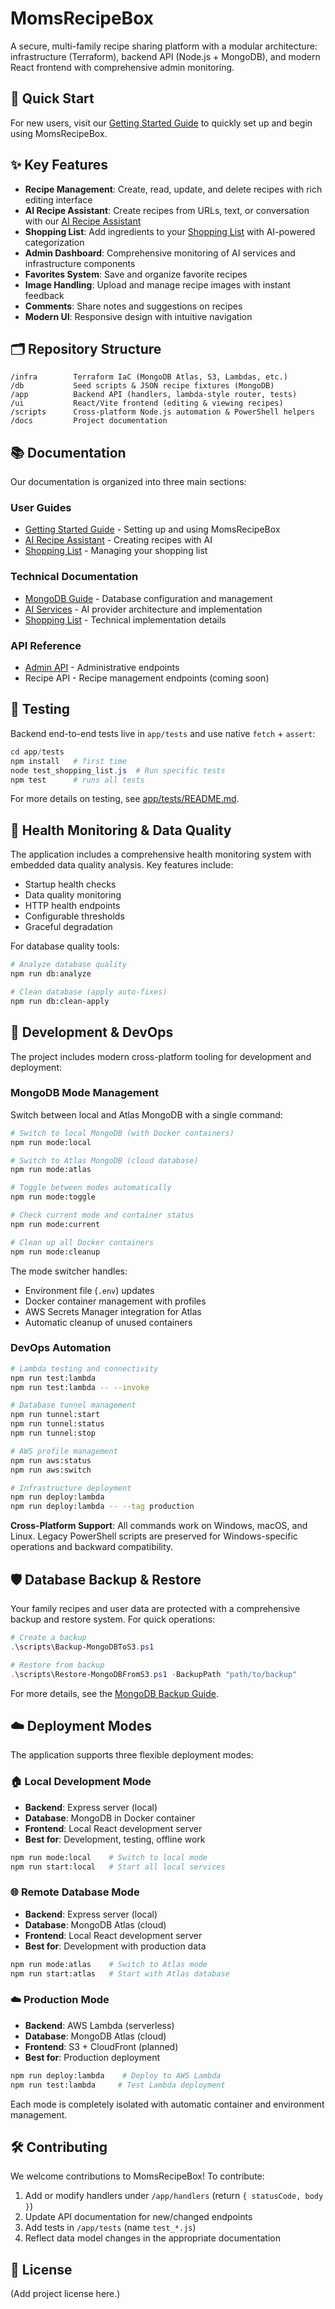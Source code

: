 # MomsRecipeBox

A secure, multi-family recipe sharing platform with a modular architecture: infrastructure (Terraform), backend API (Node.js + MongoDB), and modern React frontend with comprehensive admin monitoring.

## 🚀 Quick Start

For new users, visit our [Getting Started Guide](docs/guides/getting_started.md) to quickly set up and begin using MomsRecipeBox.

## ✨ Key Features

- **Recipe Management**: Create, read, update, and delete recipes with rich editing interface
- **AI Recipe Assistant**: Create recipes from URLs, text, or conversation with our [AI Recipe Assistant](docs/guides/ai_recipe_assistant.md)
- **Shopping List**: Add ingredients to your [Shopping List](docs/guides/shopping_list.md) with AI-powered categorization
- **Admin Dashboard**: Comprehensive monitoring of AI services and infrastructure components
- **Favorites System**: Save and organize favorite recipes
- **Image Handling**: Upload and manage recipe images with instant feedback
- **Comments**: Share notes and suggestions on recipes
- **Modern UI**: Responsive design with intuitive navigation

## 🗂️ Repository Structure

```text
/infra        Terraform IaC (MongoDB Atlas, S3, Lambdas, etc.)
/db           Seed scripts & JSON recipe fixtures (MongoDB)
/app          Backend API (handlers, lambda-style router, tests)
/ui           React/Vite frontend (editing & viewing recipes)
/scripts      Cross-platform Node.js automation & PowerShell helpers
/docs         Project documentation
```

## 📚 Documentation

Our documentation is organized into three main sections:

### User Guides

- [Getting Started Guide](docs/guides/getting_started.md) - Setting up and using MomsRecipeBox
- [AI Recipe Assistant](docs/guides/ai_recipe_assistant.md) - Creating recipes with AI
- [Shopping List](docs/guides/shopping_list.md) - Managing your shopping list

### Technical Documentation

- [MongoDB Guide](docs/technical/mongodb_guide.md) - Database configuration and management
- [AI Services](docs/technical/ai_services.md) - AI provider architecture and implementation
- [Shopping List](docs/technical/shopping_list.md) - Technical implementation details

### API Reference

- [Admin API](docs/admin_api.md) - Administrative endpoints
- Recipe API - Recipe management endpoints (coming soon)

## 🧪 Testing

Backend end-to-end tests live in `app/tests` and use native `fetch` + `assert`:

```powershell
cd app/tests
npm install   # first time
node test_shopping_list.js  # Run specific tests
npm test      # runs all tests
```

For more details on testing, see [app/tests/README.md](app/tests/README.md).

## 🏥 Health Monitoring & Data Quality

The application includes a comprehensive health monitoring system with embedded data quality analysis. Key features include:

- Startup health checks
- Data quality monitoring
- HTTP health endpoints
- Configurable thresholds
- Graceful degradation

For database quality tools:

```bash
# Analyze database quality
npm run db:analyze

# Clean database (apply auto-fixes)
npm run db:clean-apply
```

## 🔧 Development & DevOps

The project includes modern cross-platform tooling for development and deployment:

### MongoDB Mode Management

Switch between local and Atlas MongoDB with a single command:

```bash
# Switch to local MongoDB (with Docker containers)
npm run mode:local

# Switch to Atlas MongoDB (cloud database)
npm run mode:atlas

# Toggle between modes automatically
npm run mode:toggle

# Check current mode and container status  
npm run mode:current

# Clean up all Docker containers
npm run mode:cleanup
```

The mode switcher handles:

- Environment file (`.env`) updates
- Docker container management with profiles
- AWS Secrets Manager integration for Atlas
- Automatic cleanup of unused containers

### DevOps Automation

```bash
# Lambda testing and connectivity
npm run test:lambda
npm run test:lambda -- --invoke

# Database tunnel management
npm run tunnel:start
npm run tunnel:status
npm run tunnel:stop

# AWS profile management
npm run aws:status
npm run aws:switch

# Infrastructure deployment
npm run deploy:lambda
npm run deploy:lambda -- --tag production
```

**Cross-Platform Support**: All commands work on Windows, macOS, and Linux. Legacy PowerShell scripts are preserved for Windows-specific operations and backward compatibility.

## 🛡️ Database Backup & Restore

Your family recipes and user data are protected with a comprehensive backup and restore system. For quick operations:

```powershell
# Create a backup
.\scripts\Backup-MongoDBToS3.ps1 

# Restore from backup
.\scripts\Restore-MongoDBFromS3.ps1 -BackupPath "path/to/backup"
```

For more details, see the [MongoDB Backup Guide](docs/technical/mongodb_guide.md#backup-and-restore).

## ☁️ Deployment Modes

The application supports three flexible deployment modes:

### 🏠 **Local Development Mode**

- **Backend**: Express server (local)
- **Database**: MongoDB in Docker container
- **Frontend**: Local React development server
- **Best for**: Development, testing, offline work

```bash
npm run mode:local    # Switch to local mode
npm run start:local   # Start all local services
```

### 🌐 **Remote Database Mode**

- **Backend**: Express server (local)
- **Database**: MongoDB Atlas (cloud)
- **Frontend**: Local React development server  
- **Best for**: Development with production data

```bash
npm run mode:atlas    # Switch to Atlas mode
npm run start:atlas   # Start with Atlas database
```

### ☁️ **Production Mode**

- **Backend**: AWS Lambda (serverless)
- **Database**: MongoDB Atlas (cloud)
- **Frontend**: S3 + CloudFront (planned)
- **Best for**: Production deployment

```bash
npm run deploy:lambda    # Deploy to AWS Lambda
npm run test:lambda     # Test Lambda deployment
```

Each mode is completely isolated with automatic container and environment management.

## 🛠 Contributing

We welcome contributions to MomsRecipeBox! To contribute:

1. Add or modify handlers under `/app/handlers` (return `{ statusCode, body }`)
2. Update API documentation for new/changed endpoints
3. Add tests in `/app/tests` (name `test_*.js`)
4. Reflect data model changes in the appropriate documentation

## 📄 License

(Add project license here.)
